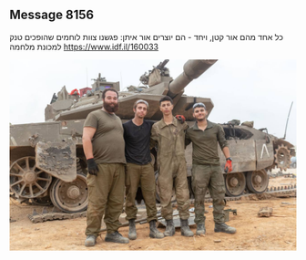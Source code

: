 ## Message 8156

כל אחד מהם אור קטן, ויחד - הם יוצרים אור איתן:
פגשנו צוות לוחמים שהופכים טנק למכונת מלחמה
https://www.idf.il/160033⁩

![Photo](8156/8156_photo.jpg)
